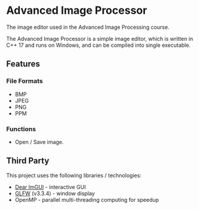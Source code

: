 # Advanced Image Processor

The image editor used in the Advanced Image Processing course.

The Advanced Image Processor is a simple image editor, which is written in C++ 17 and runs on Windows, and can be compiled into single executable.

## Features

### File Formats

- BMP
- JPEG
- PNG
- PPM

### Functions

- Open / Save image.

## Third Party

This project uses the following libraries / technologies:

- [Dear ImGUI](https://github.com/ocornut/imgui) - interactive GUI
- [GLFW](https://www.glfw.org/) (v3.3.4) - window display
- OpenMP - parallel multi-threading computing for speedup
